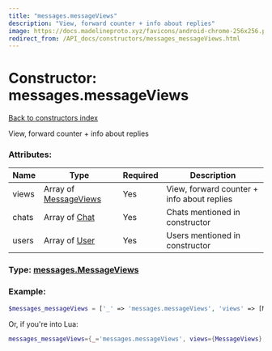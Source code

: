 ```yaml
---
title: "messages.messageViews"
description: "View, forward counter + info about replies"
image: https://docs.madelineproto.xyz/favicons/android-chrome-256x256.png
redirect_from: /API_docs/constructors/messages_messageViews.html
---
```

# Constructor: messages.messageViews  
[Back to constructors index](index.md)



View, forward counter + info about replies

### Attributes:

| Name     |    Type       | Required | Description |
|----------|---------------|----------|-------------|
|views|Array of [MessageViews](../types/MessageViews.md) | Yes|View, forward counter + info about replies|
|chats|Array of [Chat](../types/Chat.md) | Yes|Chats mentioned in constructor|
|users|Array of [User](../types/User.md) | Yes|Users mentioned in constructor|



### Type: [messages.MessageViews](../types/messages.MessageViews.md)


### Example:

```php
$messages_messageViews = ['_' => 'messages.messageViews', 'views' => [MessageViews, MessageViews], 'chats' => [Chat, Chat], 'users' => [User, User]];
```  


Or, if you're into Lua:

```lua
messages_messageViews={_='messages.messageViews', views={MessageViews}, chats={Chat}, users={User}}

```


